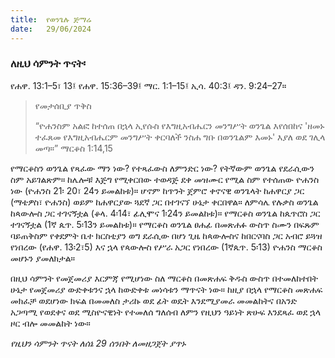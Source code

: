 ```yaml
---
title:  የወንጌሉ ጅማሬ
date:   29/06/2024
---
```


### ለዚህ ሳምንት ጥናት፡
የሐዋ. 13:1–5፣ 13፤ የሐዋ. 15:36–39፤ ማር. 1:1–15፤ ኢሳ. 40:3፤ ዳን. 9:24–27።

> <p>የመታሰቢያ ጥቅስ</p>
> “ዮሐንስም አልፎ ከተሰጠ በኋላ ኢየሱስ የእግዚአብሔርን መንግሥት ወንጌል እየሰበከና 'ዘመኑ ተፈጸመ የእግዚአብሔርም መንግሥት ቀርባለች ንስሐ ግቡ በወንጌልም እመኑ' እያለ ወደ ገሊላ መጣ።” ማርቆስ 1:14,15


የማርቆስን ወንጌል የጻፈው ማን ነው? የተጻፈውስ ለምንድር ነው? የትኛውም ወንጌል የደራሲውን ስም አይገልጽም። ከሌሎቹ እጅግ የሚቀርበው ተወዳጅ ደቀ መዝሙር የሚል ስም የተሰጠው ዮሐንስ ነው (ዮሐንስ 21፡ 20፣ 24ን ይመልከቱ)። ሆኖም ከጥንት ጀምሮ ቀኖናዊ ወንጌላት ከሐዋርያ ጋር (ማቴዎስ፣ ዮሐንስ) ወይም ከሐዋርያው ጓደኛ ጋር በተገናኘ ሁኔታ ቀርበዋል። ለምሳሌ የሉቃስ ወንጌል ከጳውሎስ ጋር ተገናኝቷል (ቆላ. 4፡14፣ ፊሊሞና 1፡24ን ይመልከቱ)። የማርቆስ ወንጌል ከጴጥሮስ ጋር ተገናኝቷል (1ኛ ጴጥ. 5፡13ን ይመልከቱ)። የማርቆስ ወንጌል ፀሐፊ በመጽሐፉ ውስጥ ስሙን በፍጹም ባይጠቅስም የቀደምት ቤተ ክርስቲያን ወግ ደራሲው በሆነ ጊዜ ከጳውሎስና ከበርናባስ ጋር አብሮ ይጓዝ የነበረው (የሐዋ. 13፡2፣5) እና ኋላ የጳውሎስ የሥራ አጋር የነበረው (1ኛጴጥ. 5፡13) ዮሐንስ ማርቆስ መሆኑን ያመለክታል።

በዚህ ሳምንት የመጀመሪያ እርምጃ የሚሆነው ስለ ማርቆስ በመጽሐፍ ቅዱስ ውስጥ በተመለከተበት ሁኔታ የመጀመሪያ ውድቀቱንና ኋላ ከውድቀቱ መነሳቱን ማጥናት ነው። ከዚያ በኋላ የማርቆስ መጽሐፍ መክፈቻ ወደሆነው ክፍል በመመለስ ታሪኩ ወደ ፊት ወዴት እንደሚያመራ መመልከትና በአንድ አጋጣሚ የወደቀና ወደ ሚስዮናዊነት የተመለሰ ግለሰብ ለምን የዚህን ዓይነት ጽሁፍ እንደጻፈ ወደ ኋላ ዞር ብሎ መመልከት ነው። 

_የዚህን ሳምንት ጥናት ለሰኔ 29 ሰንበት ለመዘጋጀት ያጥኑ_
